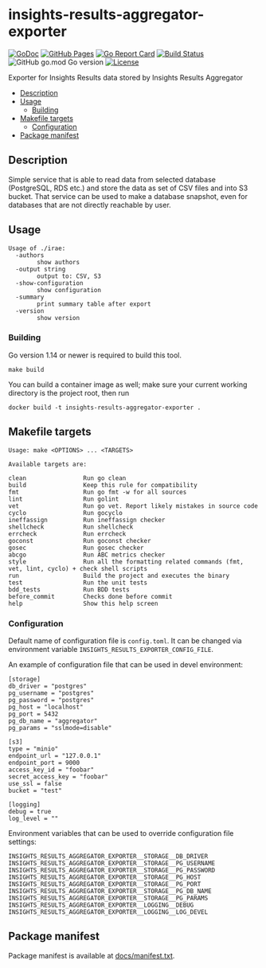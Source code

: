# insights-results-aggregator-exporter

[![GoDoc](https://godoc.org/github.com/RedHatInsights/insights-results-aggregator-exporter?status.svg)](https://godoc.org/github.com/RedHatInsights/insights-results-aggregator-exporter)
[![GitHub Pages](https://img.shields.io/badge/%20-GitHub%20Pages-informational)](https://redhatinsights.github.io/insights-results-aggregator-exporter/)
[![Go Report Card](https://goreportcard.com/badge/github.com/RedHatInsights/insights-results-aggregator-exporter)](https://goreportcard.com/report/github.com/RedHatInsights/insights-results-aggregator-exporter)
[![Build Status](https://travis-ci.com/RedHatInsights/insights-results-aggregator-exporter.svg?branch=master)](https://travis-ci.com/RedHatInsights/insights-results-aggregator-exporter)
![GitHub go.mod Go version](https://img.shields.io/github/go-mod/go-version/RedHatInsights/insights-results-aggregator-exporter)
[![License](https://img.shields.io/badge/license-Apache-blue)](https://github.com/RedHatInsights/insights-results-aggregator-exporter/blob/master/LICENSE)

Exporter for Insights Results data stored by Insights Results Aggregator

<!-- vim-markdown-toc GFM -->

* [Description](#description)
* [Usage](#usage)
    * [Building](#building)
* [Makefile targets](#makefile-targets)
    * [Configuration](#configuration)
* [Package manifest](#package-manifest)

<!-- vim-markdown-toc -->

## Description

Simple service that is able to read data from selected database (PostgreSQL,
RDS etc.) and store the data as set of CSV files and into S3 bucket. That
service can be used to make a database snapshot, even for databases that are
not directly reachable by user.

## Usage

```
Usage of ./irae:
  -authors
        show authors
  -output string
        output to: CSV, S3
  -show-configuration
        show configuration
  -summary
        print summary table after export
  -version
        show version

```

### Building

Go version 1.14 or newer is required to build this tool.

```
make build
```

You can build a container image as well; make sure your current working directory 
is the project root, then run

```
docker build -t insights-results-aggregator-exporter .
```

## Makefile targets

```
Usage: make <OPTIONS> ... <TARGETS>

Available targets are:

clean                Run go clean
build                Keep this rule for compatibility
fmt                  Run go fmt -w for all sources
lint                 Run golint
vet                  Run go vet. Report likely mistakes in source code
cyclo                Run gocyclo
ineffassign          Run ineffassign checker
shellcheck           Run shellcheck
errcheck             Run errcheck
goconst              Run goconst checker
gosec                Run gosec checker
abcgo                Run ABC metrics checker
style                Run all the formatting related commands (fmt, vet, lint, cyclo) + check shell scripts
run                  Build the project and executes the binary
test                 Run the unit tests
bdd_tests            Run BDD tests
before_commit        Checks done before commit
help                 Show this help screen
```

### Configuration

Default name of configuration file is `config.toml`.
It can be changed via environment variable `INSIGHTS_RESULTS_EXPORTER_CONFIG_FILE`.

An example of configuration file that can be used in devel environment:

```
[storage]
db_driver = "postgres"
pg_username = "postgres"
pg_password = "postgres"
pg_host = "localhost"
pg_port = 5432
pg_db_name = "aggregator"
pg_params = "sslmode=disable"

[s3]
type = "minio"
endpoint_url = "127.0.0.1"
endpoint_port = 9000
access_key_id = "foobar"
secret_access_key = "foobar"
use_ssl = false
bucket = "test"

[logging]
debug = true
log_level = ""
```

Environment variables that can be used to override configuration file settings:

```
INSIGHTS_RESULTS_AGGREGATOR_EXPORTER__STORAGE__DB_DRIVER
INSIGHTS_RESULTS_AGGREGATOR_EXPORTER__STORAGE__PG_USERNAME
INSIGHTS_RESULTS_AGGREGATOR_EXPORTER__STORAGE__PG_PASSWORD
INSIGHTS_RESULTS_AGGREGATOR_EXPORTER__STORAGE__PG_HOST
INSIGHTS_RESULTS_AGGREGATOR_EXPORTER__STORAGE__PG_PORT
INSIGHTS_RESULTS_AGGREGATOR_EXPORTER__STORAGE__PG_DB_NAME
INSIGHTS_RESULTS_AGGREGATOR_EXPORTER__STORAGE__PG_PARAMS
INSIGHTS_RESULTS_AGGREGATOR_EXPORTER__LOGGING__DEBUG
INSIGHTS_RESULTS_AGGREGATOR_EXPORTER__LOGGING__LOG_DEVEL
```

## Package manifest

Package manifest is available at [docs/manifest.txt](docs/manifest.txt).
